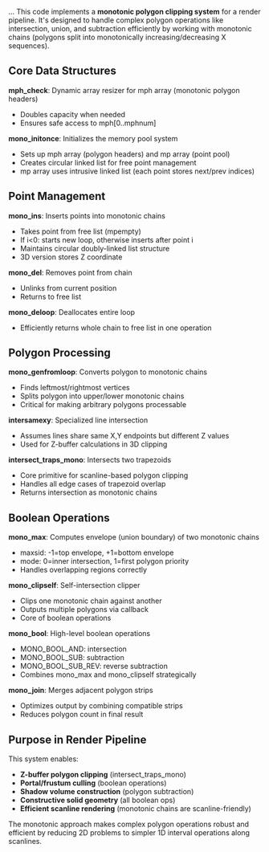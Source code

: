 ... This code implements a **monotonic polygon clipping system** for a render pipeline. It's designed to handle complex polygon operations like intersection, union, and subtraction efficiently by working with monotonic chains (polygons split into monotonically increasing/decreasing X sequences).

## Core Data Structures

**mph_check**: Dynamic array resizer for mph array (monotonic polygon headers)
- Doubles capacity when needed
- Ensures safe access to mph[0..mphnum]

**mono_initonce**: Initializes the memory pool system
- Sets up mph array (polygon headers) and mp array (point pool)
- Creates circular linked list for free point management
- mp array uses intrusive linked list (each point stores next/prev indices)

## Point Management

**mono_ins**: Inserts points into monotonic chains
- Takes point from free list (mpempty)
- If i<0: starts new loop, otherwise inserts after point i
- Maintains circular doubly-linked list structure
- 3D version stores Z coordinate

**mono_del**: Removes point from chain
- Unlinks from current position
- Returns to free list

**mono_deloop**: Deallocates entire loop
- Efficiently returns whole chain to free list in one operation

## Polygon Processing

**mono_genfromloop**: Converts polygon to monotonic chains
- Finds leftmost/rightmost vertices
- Splits polygon into upper/lower monotonic chains
- Critical for making arbitrary polygons processable

**intersamexy**: Specialized line intersection
- Assumes lines share same X,Y endpoints but different Z values
- Used for Z-buffer calculations in 3D clipping

**intersect_traps_mono**: Intersects two trapezoids
- Core primitive for scanline-based polygon clipping
- Handles all edge cases of trapezoid overlap
- Returns intersection as monotonic chains

## Boolean Operations

**mono_max**: Computes envelope (union boundary) of two monotonic chains
- maxsid: -1=top envelope, +1=bottom envelope
- mode: 0=inner intersection, 1=first polygon priority
- Handles overlapping regions correctly

**mono_clipself**: Self-intersection clipper
- Clips one monotonic chain against another
- Outputs multiple polygons via callback
- Core of boolean operations

**mono_bool**: High-level boolean operations
- MONO_BOOL_AND: intersection
- MONO_BOOL_SUB: subtraction
- MONO_BOOL_SUB_REV: reverse subtraction
- Combines mono_max and mono_clipself strategically

**mono_join**: Merges adjacent polygon strips
- Optimizes output by combining compatible strips
- Reduces polygon count in final result

## Purpose in Render Pipeline

This system enables:
- **Z-buffer polygon clipping** (intersect_traps_mono)
- **Portal/frustum culling** (boolean operations)
- **Shadow volume construction** (polygon subtraction)
- **Constructive solid geometry** (all boolean ops)
- **Efficient scanline rendering** (monotonic chains are scanline-friendly)

The monotonic approach makes complex polygon operations robust and efficient by reducing 2D problems to simpler 1D interval operations along scanlines.